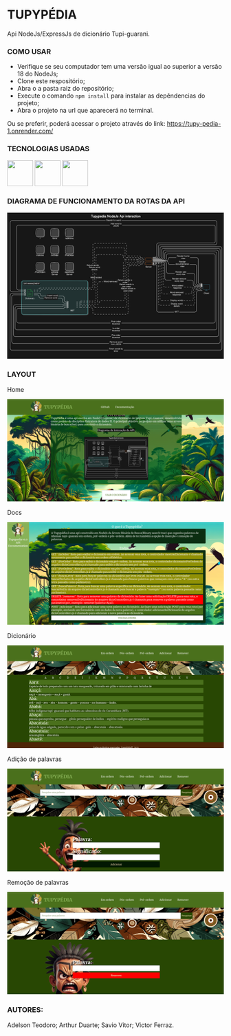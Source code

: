 # TUPYPÉDIA
Api NodeJs/ExpressJs de dicionário Tupi-guarani.


### COMO USAR
- Verifique se seu computador tem uma versão igual ao superior a versão 18 do NodeJs;
- Clone este respositório;
- Abra o a pasta raiz do repositório;
- Execute o comando `npm install` para instalar as depêndencias do projeto;
- Abra o projeto na url que aparecerá no terminal.

Ou se preferir, poderá acessar o projeto através do link: https://tupy-pedia-1.onrender.com/
### TECNOLOGIAS USADAS
<div>
<img src="https://cdn.jsdelivr.net/gh/devicons/devicon@latest/icons/nodejs/nodejs-original-wordmark.svg"  width="60" height="60"/>
<img src="https://cdn.jsdelivr.net/gh/devicons/devicon@latest/icons/express/express-original-wordmark.svg" width="60" height="60"/>
<img src="https://cdn.jsdelivr.net/gh/devicons/devicon@latest/icons/handlebars/handlebars-original-wordmark.svg"  width="60" height="60"/>


### DIAGRAMA DE FUNCIONAMENTO DA ROTAS DA API
<img src="docs/diagrama.svg" />

### LAYOUT
<div>
<p>Home</p>
<img src="docs/home.png"/>
<p>Docs</p>
<img src="docs/docs.png"/>
<p>Dicionário</p>
<img src="docs/search.png">
<p>Adição de palavras</p>
<img src="docs/add.png">
<p>Remoção de palavras</p>
<img src="docs/remove.png">
</div>

### AUTORES:
Adelson Teodoro;
Arthur Duarte;
Savio Vitor;
Victor Ferraz.

